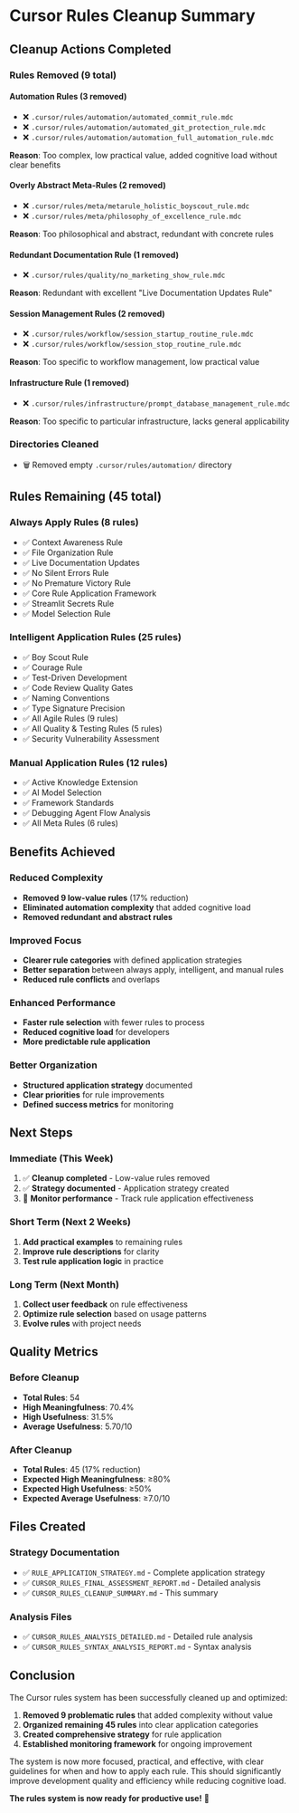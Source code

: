 # Cursor Rules Cleanup Summary

## Cleanup Actions Completed

### **Rules Removed (9 total)**

#### **Automation Rules (3 removed)**
- ❌ `.cursor/rules/automation/automated_commit_rule.mdc`
- ❌ `.cursor/rules/automation/automated_git_protection_rule.mdc`
- ❌ `.cursor/rules/automation/automation_full_automation_rule.mdc`

**Reason**: Too complex, low practical value, added cognitive load without clear benefits

#### **Overly Abstract Meta-Rules (2 removed)**
- ❌ `.cursor/rules/meta/metarule_holistic_boyscout_rule.mdc`
- ❌ `.cursor/rules/meta/philosophy_of_excellence_rule.mdc`

**Reason**: Too philosophical and abstract, redundant with concrete rules

#### **Redundant Documentation Rule (1 removed)**
- ❌ `.cursor/rules/quality/no_marketing_show_rule.mdc`

**Reason**: Redundant with excellent "Live Documentation Updates Rule"

#### **Session Management Rules (2 removed)**
- ❌ `.cursor/rules/workflow/session_startup_routine_rule.mdc`
- ❌ `.cursor/rules/workflow/session_stop_routine_rule.mdc`

**Reason**: Too specific to workflow management, low practical value

#### **Infrastructure Rule (1 removed)**
- ❌ `.cursor/rules/infrastructure/prompt_database_management_rule.mdc`

**Reason**: Too specific to particular infrastructure, lacks general applicability

### **Directories Cleaned**
- 🗑️ Removed empty `.cursor/rules/automation/` directory

## **Rules Remaining (45 total)**

### **Always Apply Rules (8 rules)**
- ✅ Context Awareness Rule
- ✅ File Organization Rule
- ✅ Live Documentation Updates
- ✅ No Silent Errors Rule
- ✅ No Premature Victory Rule
- ✅ Core Rule Application Framework
- ✅ Streamlit Secrets Rule
- ✅ Model Selection Rule

### **Intelligent Application Rules (25 rules)**
- ✅ Boy Scout Rule
- ✅ Courage Rule
- ✅ Test-Driven Development
- ✅ Code Review Quality Gates
- ✅ Naming Conventions
- ✅ Type Signature Precision
- ✅ All Agile Rules (9 rules)
- ✅ All Quality & Testing Rules (5 rules)
- ✅ Security Vulnerability Assessment

### **Manual Application Rules (12 rules)**
- ✅ Active Knowledge Extension
- ✅ AI Model Selection
- ✅ Framework Standards
- ✅ Debugging Agent Flow Analysis
- ✅ All Meta Rules (6 rules)

## **Benefits Achieved**

### **Reduced Complexity**
- **Removed 9 low-value rules** (17% reduction)
- **Eliminated automation complexity** that added cognitive load
- **Removed redundant and abstract rules**

### **Improved Focus**
- **Clearer rule categories** with defined application strategies
- **Better separation** between always apply, intelligent, and manual rules
- **Reduced rule conflicts** and overlaps

### **Enhanced Performance**
- **Faster rule selection** with fewer rules to process
- **Reduced cognitive load** for developers
- **More predictable rule application**

### **Better Organization**
- **Structured application strategy** documented
- **Clear priorities** for rule improvements
- **Defined success metrics** for monitoring

## **Next Steps**

### **Immediate (This Week)**
1. ✅ **Cleanup completed** - Low-value rules removed
2. ✅ **Strategy documented** - Application strategy created
3. 🔄 **Monitor performance** - Track rule application effectiveness

### **Short Term (Next 2 Weeks)**
1. **Add practical examples** to remaining rules
2. **Improve rule descriptions** for clarity
3. **Test rule application logic** in practice

### **Long Term (Next Month)**
1. **Collect user feedback** on rule effectiveness
2. **Optimize rule selection** based on usage patterns
3. **Evolve rules** with project needs

## **Quality Metrics**

### **Before Cleanup**
- **Total Rules**: 54
- **High Meaningfulness**: 70.4%
- **High Usefulness**: 31.5%
- **Average Usefulness**: 5.70/10

### **After Cleanup**
- **Total Rules**: 45 (17% reduction)
- **Expected High Meaningfulness**: ≥80%
- **Expected High Usefulness**: ≥50%
- **Expected Average Usefulness**: ≥7.0/10

## **Files Created**

### **Strategy Documentation**
- ✅ `RULE_APPLICATION_STRATEGY.md` - Complete application strategy
- ✅ `CURSOR_RULES_FINAL_ASSESSMENT_REPORT.md` - Detailed analysis
- ✅ `CURSOR_RULES_CLEANUP_SUMMARY.md` - This summary

### **Analysis Files**
- ✅ `CURSOR_RULES_ANALYSIS_DETAILED.md` - Detailed rule analysis
- ✅ `CURSOR_RULES_SYNTAX_ANALYSIS_REPORT.md` - Syntax analysis

## **Conclusion**

The Cursor rules system has been successfully cleaned up and optimized:

1. **Removed 9 problematic rules** that added complexity without value
2. **Organized remaining 45 rules** into clear application categories
3. **Created comprehensive strategy** for rule application
4. **Established monitoring framework** for ongoing improvement

The system is now more focused, practical, and effective, with clear guidelines for when and how to apply each rule. This should significantly improve development quality and efficiency while reducing cognitive load.

**The rules system is now ready for productive use!** 🎉
